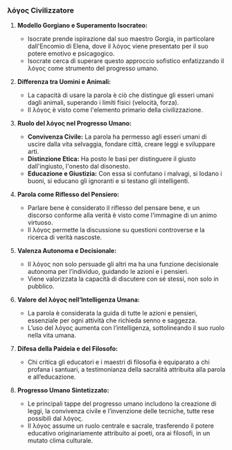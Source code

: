 
### **λόγος Civilizzatore**
1. **Modello Gorgiano e Superamento Isocrateo:**
   - Isocrate prende ispirazione dal suo maestro Gorgia, in particolare dall'Encomio di Elena, dove il λόγος viene presentato per il suo potere emotivo e psicagogico.
   - Isocrate cerca di superare questo approccio sofistico enfatizzando il λόγος come strumento del progresso umano.

2. **Differenza tra Uomini e Animali:**
   - La capacità di usare la parola è ciò che distingue gli esseri umani dagli animali, superando i limiti fisici (velocità, forza).
   - Il λόγος è visto come l'elemento primario della civilizzazione.

3. **Ruolo del λόγος nel Progresso Umano:**
   - **Convivenza Civile:** La parola ha permesso agli esseri umani di uscire dalla vita selvaggia, fondare città, creare leggi e sviluppare arti.
   - **Distinzione Etica:** Ha posto le basi per distinguere il giusto dall'ingiusto, l'onesto dal disonesto.
   - **Educazione e Giustizia:** Con essa si confutano i malvagi, si lodano i buoni, si educano gli ignoranti e si testano gli intelligenti.

4. **Parola come Riflesso del Pensiero:**
   - Parlare bene è considerato il riflesso del pensare bene, e un discorso conforme alla verità è visto come l'immagine di un animo virtuoso.
   - Il λόγος permette la discussione su questioni controverse e la ricerca di verità nascoste.

5. **Valenza Autonoma e Decisionale:**
   - Il λόγος non solo persuade gli altri ma ha una funzione decisionale autonoma per l’individuo, guidando le azioni e i pensieri.
   - Viene valorizzata la capacità di discutere con sé stessi, non solo in pubblico.

6. **Valore del λόγος nell’Intelligenza Umana:**
   - La parola è considerata la guida di tutte le azioni e pensieri, essenziale per ogni attività che richieda senno e saggezza.
   - L’uso del λόγος aumenta con l’intelligenza, sottolineando il suo ruolo nella vita umana.

7. **Difesa della Paideia e del Filosofo:**
   - Chi critica gli educatori e i maestri di filosofia è equiparato a chi profana i santuari, a testimonianza della sacralità attribuita alla parola e all’educazione.

8. **Progresso Umano Sintetizzato:**
   - Le principali tappe del progresso umano includono la creazione di leggi, la convivenza civile e l’invenzione delle tecniche, tutte rese possibili dal λόγος.
   - Il λόγος assume un ruolo centrale e sacrale, trasferendo il potere educativo originariamente attribuito ai poeti, ora ai filosofi, in un mutato clima culturale. 
